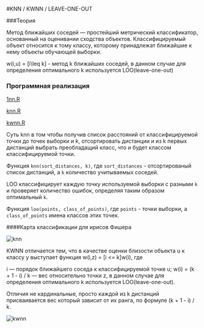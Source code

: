 #KNN / KWNN / LEAVE-ONE-OUT

###Теория

Метод ближайших соседей — простейший метрический классификатор, основанный на оценивании сходства объектов. Классифицируемый объект относится к тому классу, которому принадлежат ближайшие к нему объекты обучающей выборки.


w(i,u) = [i\leq k] - метод k ближайших соседей, в данном случае для
определения оптимального k используется LOO(leave-one-out)

### Программная реализация
[1nn.R](//1nn.R)

[knn.R](//knn_loo.R)

[kwnn.R](//kwnn.R)

Суть knn в том чтобы получив список расстояний от классифицируемой точки до точек выборки и k, отсортировать дистанции и из k первых дистанций выбрать преобладащий
класс, что и будет классом классифицируемой точки.

Функция ```knn(sort_distances, k)```, где ```sort_distances``` - отсортированый список дистанций, а ```k``` количество учитываемых соседей.

LOO классифицирует каждую точку используемой выборки с разными ```k``` и проверяет количество ошибок, определяя таким образом оптимальный ```k```.

Функция ```loo(points, class_of_points)```, где ```points``` - точки выборки,
a ```class_of_points``` имена классов этих точек.

####Карта классификации для ирисов Фишера

![knn](//loo_knn_R.png)

KWNN отличается тем, что в качестве оценки близости объекта u к классу y выступает функция w(i,z) = [i <= k]w(i), где

i — порядок ближайшего соседа к классифицируемой точке u;
w(i) = (k + 1 - i) / k — вес относительно точки z, в данном случае для
определения оптимального k используется LOO(leave-one-out).

Отличия не кардинальные, просто каждой из k дистанций присваивается вес который
зависит от их ранга, по формуле (k + 1 - i) / k.

![kwnn](//kwnn.png)
